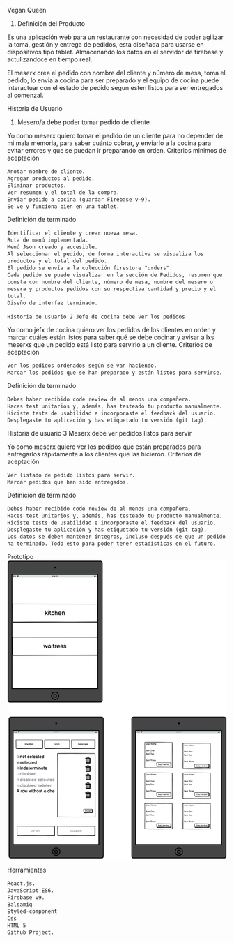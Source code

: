 Vegan Queen

1. Definición del Producto

Es una aplicación web para un restaurante con necesidad de poder agilizar la toma, gestión y entrega de pedidos, esta diseñada para usarse en dispositivos tipo tablet. Almacenando los datos en el servidor de firebase y actulizandoce en tiempo real.

El meserx crea el pedido con nombre del cliente y número de mesa, toma el pedido, lo envia a  cocina para ser preparado y el equipo de cocina puede interactuar con el estado de pedido segun esten listos para ser entregados al comenzal.


Historia de Usuario
1. Mesero/a debe poder tomar pedido de cliente

Yo como meserx quiero tomar el pedido de un cliente para no depender de mi mala memoria, para saber cuánto cobrar, y enviarlo a la cocina para evitar errores y que se puedan ir preparando en orden.
Criterios minimos de aceptación

    Anotar nombre de cliente.
    Agregar productos al pedido.
    Eliminar productos.
    Ver resumen y el total de la compra.
    Enviar pedido a cocina (guardar Firebase v-9).
    Se ve y funciona bien en una tablet.

Definición de terminado

    Identificar el cliente y crear nueva mesa.
    Ruta de menú implementada.
    Menú Json creado y accesible.
    Al seleccionar el pedido, de forma interactiva se visualiza los productos y el total del pedido.
    El pedido se envía a la colección firestore "orders".
    Cada pedido se puede visualizar en la sección de Pedidos, resumen que consta con nombre del cliente, número de mesa, nombre del mesero o mesera y productos pedidos con su respectiva cantidad y precio y el total.
    Diseño de interfaz terminado.

    Historia de usuario 2 Jefe de cocina debe ver los pedidos

Yo como jefx de cocina quiero ver los pedidos de los clientes en orden y marcar cuáles están listos para saber qué se debe cocinar y avisar a lxs meserxs que un pedido está listo para servirlo a un cliente.
Criterios de aceptación

    Ver los pedidos ordenados según se van haciendo.
    Marcar los pedidos que se han preparado y están listos para servirse.
   

Definición de terminado

    Debes haber recibido code review de al menos una compañera.
    Haces test unitarios y, además, has testeado tu producto manualmente.
    Hiciste tests de usabilidad e incorporaste el feedback del usuario.
    Desplegaste tu aplicación y has etiquetado tu versión (git tag).


Historia de usuario 3 Meserx debe ver pedidos listos para servir

Yo como meserx quiero ver los pedidos que están preparados para entregarlos rápidamente a los clientes que las hicieron.
Criterios de aceptación

    Ver listado de pedido listos para servir.
    Marcar pedidos que han sido entregados.

Definición de terminado

    Debes haber recibido code review de al menos una compañera.
    Haces test unitarios y, además, has testeado tu producto manualmente.
    Hiciste tests de usabilidad e incorporaste el feedback del usuario.
    Desplegaste tu aplicación y has etiquetado tu versión (git tag).
    Los datos se deben mantener íntegros, incluso después de que un pedido ha terminado. Todo esto para poder tener estadísticas en el futuro.



Prototipo
![prototipo](./src/img/pbajaFidelidad.png )

Herramientas

    React.js.
    JavaScript ES6.
    Firebase v9.
    Balsamiq
    Styled-component
    Css
    HTML 5
    Github Project.
